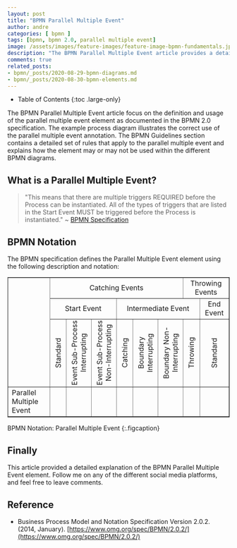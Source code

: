 ```yaml
---
layout: post
title: "BPMN Parallel Multiple Event"
author: andre
categories: [ bpmn ]
tags: [bpmn, bpmn 2.0, parallel multiple event]
image: /assets/images/feature-images/feature-image-bpmn-fundamentals.jpg
description: "The BPMN Parallel Multiple Event article provides a detailed explanation of the parallel multiple event element, including the BPMN notation, an example diagram and guidelines."
comments: true
related_posts:
- bpmn/_posts/2020-08-29-bpmn-diagrams.md
- bpmn/_posts/2020-08-30-bpmn-elements.md
---
```


- Table of Contents
{:toc .large-only}

The BPMN Parallel Multiple Event article focus on the definition and usage of the parallel multiple event element as documented in the BPMN 2.0
specification. The example process diagram illustrates the correct use of the parallel multiple event annotation. The BPMN Guidelines
section contains a detailed set of rules that apply to the parallel multiple event and explains how the element may or may not be used
within the different BPMN diagrams.

## What is a Parallel Multiple Event?
> "This means that there are multiple triggers REQUIRED before the Process can be instantiated. All of the types of 
> triggers that are listed in the Start Event MUST be triggered before the Process is instantiated." ~ [BPMN Specification][1]

## BPMN Notation
The BPMN specification defines the Parallel Multiple Event element using the following description and notation:

<table class="stretch-table" style="text-align: center;" border="1">
<tr><td rowspan="3"></td><td colspan="6" align="center">Catching Events</td><td colspan="2">Throwing Events</td></tr>
<tr><td colspan="3" align="center">Start Event</td><td colspan="4">Intermediate Event</td><td>End Event</td></tr>
<tr><td><SPAN STYLE="writing-mode: vertical-lr;-ms-writing-mode: tb-lr; transform: rotate(180deg);">Standard</SPAN></td><td><SPAN STYLE="writing-mode: vertical-rl;-ms-writing-mode: tb-rl; transform: rotate(180deg);">Event Sub-Process <br> Interrupting</SPAN></td><td><SPAN STYLE="writing-mode: vertical-rl;-ms-writing-mode: tb-rl; transform: rotate(180deg);">Event Sub-Process <br> Non-Interrupting</SPAN></td><td><SPAN STYLE="writing-mode: vertical-lr;-ms-writing-mode: tb-rl; transform: rotate(180deg);">Catching</SPAN></td><td><SPAN STYLE="writing-mode: vertical-rl;-ms-writing-mode: tb-rl; transform: rotate(180deg);">Boundary <br> Interrupting</SPAN></td><td><SPAN STYLE="writing-mode: vertical-rl;-ms-writing-mode: tb-rl; transform: rotate(180deg);">Boundary Non-<br> Interrupting</SPAN></td><td><SPAN STYLE="writing-mode: vertical-lr;-ms-writing-mode: tb-rl; transform: rotate(180deg);">Throwing</SPAN></td><td><SPAN STYLE="writing-mode: vertical-lr;-ms-writing-mode: tb-rl; transform: rotate(180deg);">Standard</SPAN></td></tr>
<tr><td style="text-align: left;">Parallel Multiple Event</td><td><iconify-icon height=48px data-icon="bpmn:start-event-parallel-multiple"></iconify-icon></td><td><iconify-icon height=48px data-icon="bpmn:start-event-parallel-multiple"></iconify-icon></td><td><iconify-icon height=48px data-icon="bpmn:start-event-non-interrupting-parallel-multiple"></iconify-icon></td><td><iconify-icon height=48px data-icon="bpmn:intermediate-event-catch-parallel-multiple"></iconify-icon></td><td><iconify-icon height=48px data-icon="bpmn:intermediate-event-catch-parallel-multiple"></iconify-icon></td><td><iconify-icon height=48px data-icon="bpmn:intermediate-event-catch-non-interrupting-parallel-multiple"></iconify-icon></td><td></td><td></td></tr>
</table>

BPMN Notation: Parallel Multiple Event
{:.figcaption}

## Finally
This article provided a detailed explanation of the BPMN Parallel Multiple Event element. Follow me on any of the different
social media platforms, and feel free to leave comments.

## Reference
* Business Process Model and Notation Specification Version 2.0.2. (2014, January). [https://www.omg.org/spec/BPMN/2.0.2/](https://www.omg.org/spec/BPMN/2.0.2/)


[1]:https://www.omg.org/spec/BPMN/2.0.2/PDF
